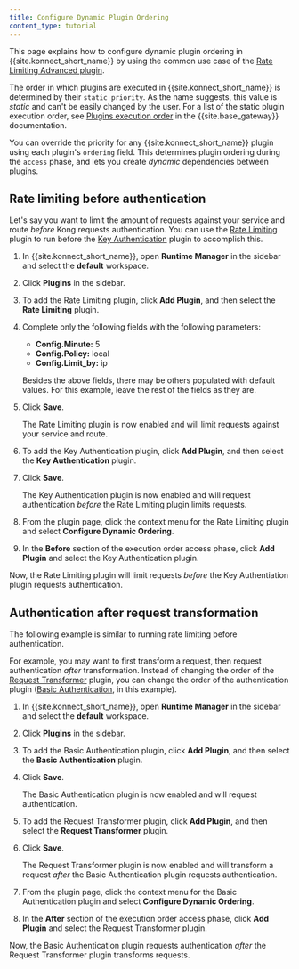 ```yaml
---
title: Configure Dynamic Plugin Ordering
content_type: tutorial
---
```


This page explains how to configure dynamic plugin ordering in {{site.konnect_short_name}} by using the common use case of the [Rate Limiting Advanced plugin](/hub/kong-inc/rate-limiting-advanced/).

The order in which plugins are executed in {{site.konnect_short_name}} is determined by their
`static priority`. As the name suggests, this value is _static_ and can't be easily changed by the user. For a list of the static plugin execution order, see [Plugins execution order](/gateway/latest/plugin-development/custom-logic/#plugins-execution-order) in the {{site.base_gateway}} documentation.

You can override the priority for any {{site.konnect_short_name}} plugin using each plugin's
`ordering` field. This determines plugin ordering during the `access` phase,
and lets you create _dynamic_ dependencies between plugins.

## Rate limiting before authentication

Let's say you want to limit the amount of requests against your service and route
*before* Kong requests authentication. You can use the [Rate Limiting](/hub/kong-inc/rate-limiting)
plugin to run before the [Key Authentication](/hub/kong-inc/key-auth) plugin to accomplish this.

1. In {{site.konnect_short_name}}, open **Runtime Manager** in the sidebar and select the **default** workspace.

1. Click **Plugins** in the sidebar.

1. To add the Rate Limiting plugin, click **Add Plugin**, and then select the **Rate Limiting** plugin.

1. Complete only the following fields with the following parameters:
    * **Config.Minute:** 5
    * **Config.Policy:** local
    * **Config.Limit_by:** ip
    
    Besides the above fields, there may be others populated with default values. For this example, leave the rest of the fields as they are.

1. Click **Save**.
    
    The Rate Limiting plugin is now enabled and will limit requests against your service and route.

1. To add the Key Authentication plugin, click **Add Plugin**, and then select the **Key Authentication** plugin.

1. Click **Save**.
    
    The Key Authentication plugin is now enabled and will request authentication _before_ the Rate Limiting plugin limits requests.

1. From the plugin page, click the context menu for the Rate Limiting plugin and select **Configure Dynamic Ordering**. 

1. In the **Before** section of the execution order access phase, click **Add Plugin** and select the Key Authentication plugin. 

Now, the Rate Limiting plugin will limit requests _before_ the Key Authentiation plugin requests authentication.


## Authentication after request transformation

The following example is similar to running rate limiting before authentication.

For example, you may want to first transform a request, then request authentication
*after* transformation. Instead of changing the order of the [Request Transformer](/hub/kong-inc/request-transformer)
plugin, you can change the order of the authentication plugin
([Basic Authentication](/hub/kong-inc/basic-auth), in this example).

1. In {{site.konnect_short_name}}, open **Runtime Manager** in the sidebar and select the **default** workspace.

1. Click **Plugins** in the sidebar.

1. To add the Basic Authentication plugin, click **Add Plugin**, and then select the **Basic Authentication** plugin.

1. Click **Save**.
    
    The Basic Authentication plugin is now enabled and will request authentication.

1. To add the Request Transformer plugin, click **Add Plugin**, and then select the **Request Transformer** plugin.

1. Click **Save**.
    
    The Request Transformer plugin is now enabled and will transform a request _after_ the Basic Authentication plugin requests authentication.

1. From the plugin page, click the context menu for the Basic Authentication plugin and select **Configure Dynamic Ordering**. 

1. In the **After** section of the execution order access phase, click **Add Plugin** and select the Request Transformer plugin. 

Now, the Basic Authentication plugin requests authentication _after_ the Request Transformer plugin transforms requests.